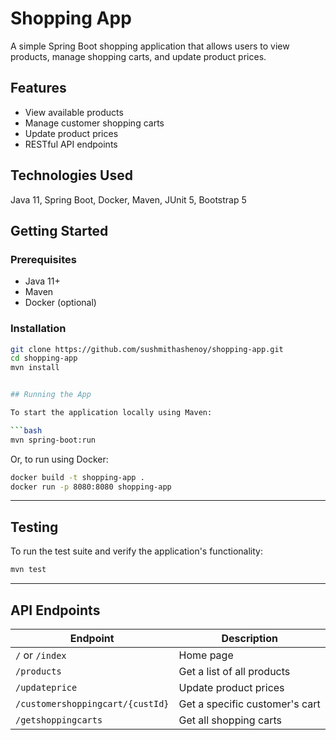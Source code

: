 # Shopping App

A simple Spring Boot shopping application that allows users to view products, manage shopping carts, and update product prices.

## Features
- View available products
- Manage customer shopping carts
- Update product prices
- RESTful API endpoints

## Technologies Used
Java 11, Spring Boot, Docker, Maven, JUnit 5, Bootstrap 5

## Getting Started

### Prerequisites
- Java 11+
- Maven
- Docker (optional)

### Installation
```bash
git clone https://github.com/sushmithashenoy/shopping-app.git
cd shopping-app
mvn install


## Running the App

To start the application locally using Maven:

```bash
mvn spring-boot:run
```
Or, to run using Docker:

```bash
docker build -t shopping-app .
docker run -p 8080:8080 shopping-app
```

---

## Testing

To run the test suite and verify the application's functionality:

```bash
mvn test
```

---

## API Endpoints

| Endpoint                            | Description                    |
|--------------------------------------|--------------------------------|
| `/` or `/index`                     | Home page                      |
| `/products`                         | Get a list of all products     |
| `/updateprice`                      | Update product prices          |
| `/customershoppingcart/{custId}`    | Get a specific customer's cart |
| `/getshoppingcarts`                 | Get all shopping carts         |

